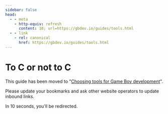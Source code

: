 ```yaml
---
sidebar: false
head:
  - - meta
    - http-equiv: refresh
      content: 10; url=https://gbdev.io/guides/tools.html
  - - link
    - rel: canonical
      href: https://gbdev.io/guides/tools.html
---
```


# To C or not to C

This guide has been moved to
"[Choosing tools for Game Boy development](guides/tools.html)".

Please update your bookmarks and ask other website operators
to update inbound links.

In 10 seconds, you'll be redirected.
